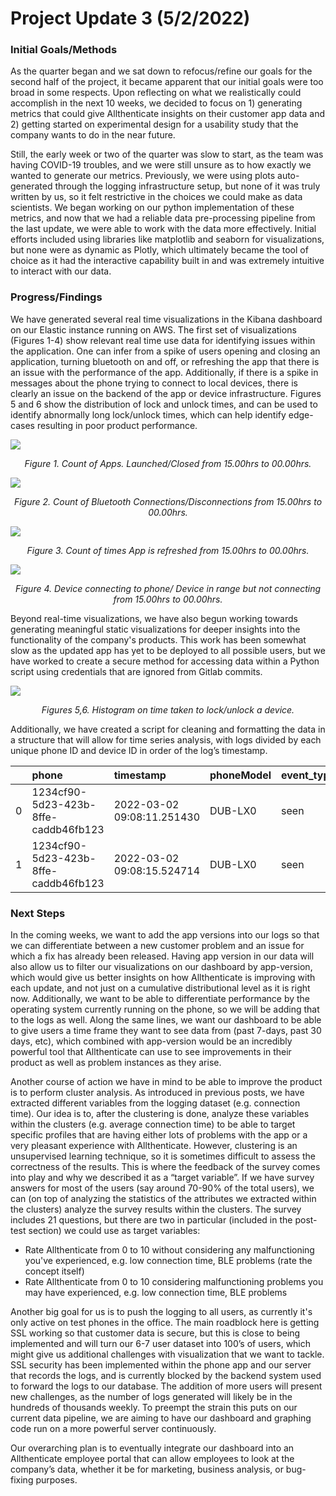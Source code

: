 

# Project Update 3 (5/2/2022)

### **Initial Goals/Methods**

As the quarter began and we sat down to refocus/refine our goals for the second half of the project, it became apparent that our initial goals were too broad in some respects. Upon reflecting on what we realistically could accomplish in the next 10 weeks, we decided to focus on 1) generating metrics that could give Allthenticate insights on their customer app data and 2) getting started on experimental design for a usability study that the company wants to do in the near future. 

Still, the early week or two of the quarter was slow to start, as the team was having COVID-19 troubles, and we were still unsure as to how exactly we wanted to generate our metrics. Previously, we were using plots auto-generated through the logging infrastructure setup, but none of it was truly written by us, so it felt restrictive in the choices we could make as data scientists. We began working on our python implementation of these metrics, and now that we had a reliable data pre-processing pipeline from the last update, we were able to work with the data more effectively. Initial efforts included using libraries like matplotlib and seaborn for visualizations, but none were as dynamic as Plotly, which ultimately became the tool of choice as it had the interactive capability built in and was extremely intuitive to interact with our data.

### **Progress/Findings**

We have generated several real time visualizations in the Kibana dashboard on our Elastic instance running on AWS. The first set of visualizations (Figures 1-4) show relevant real time use data for identifying issues within the application. One can infer from a spike of users opening and closing an application, turning bluetooth on and off, or refreshing the app that there is an issue with the performance of the app. Additionally, if there is a spike in messages about the phone trying to connect to local devices, there is clearly an issue on the backend of the app or device infrastructure. Figures 5 and 6 show the distribution of lock and unlock times, and can be used to identify abnormally long lock/unlock times, which can help identify edge-cases resulting in poor product performance.
  
![](images/app_launched_closed.png)
<p align="center">
<em>Figure 1. Count of Apps. Launched/Closed from 15.00hrs to 00.00hrs.</em>
</p> 

![](images/ble_enabled_disabled.png)
<p align="center">
<em>Figure 2. Count of Bluetooth Connections/Disconnections from 15.00hrs to 00.00hrs.</em>
</p> 

![](images/app_refreshed.png)
<p align="center">
<em>Figure 3. Count of times App is refreshed from 15.00hrs to 00.00hrs.</em>
</p>

![](images/device_connecting_not_connecting.png)
<p align="center">
<em>Figure 4. Device connecting to phone/ Device in range but not connecting from 15.00hrs to 00.00hrs.</em>
</p> 


Beyond real-time visualizations, we have also begun working towards generating meaningful static visualizations for deeper insights into the functionality of the company's products. This work has been somewhat slow as the updated app has yet to be deployed to all possible users, but we have worked to create a secure method for accessing data within a Python script using credentials that are ignored from Gitlab commits. 

  ![](images/lock_unlock_time.png)
<p align="center">
<em>Figures 5,6. Histogram on time taken to lock/unlock a device.</em>
</p> 

Additionally, we have created a script for cleaning and formatting the data in a structure that will allow for time series analysis, with logs divided by each unique phone ID and device ID in order of the log’s timestamp.


|    | phone                                | timestamp                  | phoneModel   | event_type   | uuid                                 |   type | locked   | connecting   | connected   | connectable   |   communicating |   processing_command |   action | time_delta             |
|---:|:-------------------------------------|:---------------------------|:-------------|:-------------|:-------------------------------------|-------:|:---------|:-------------|:------------|:--------------|----------------:|---------------------:|---------:|:-----------------------|
|  0 | 1234cf90-5d23-423b-8ffe-caddb46fb123 | 2022-03-02 09:08:11.251430 | DUB-LX0      | seen         | 123f95b7-1bb2-4a54-8340-123e375c480e |      1 | False    | False        | False       | True          |             nan |                  nan |      nan | NaT                    |
|  1 | 1234cf90-5d23-423b-8ffe-caddb46fb123 | 2022-03-02 09:08:15.524714 | DUB-LX0      | seen         | 123f95b7-1bb2-4a54-8340-123e375c480e |      1 | True     | False        | False       | True          |             nan |                  nan |      nan | 0 days 00:00:04.273284 |

### **Next Steps**

In the coming weeks, we want to add the app versions into our logs so that we can differentiate between a new customer problem and an issue for which a fix has already been released. Having app version in our data will also allow us to filter our visualizations on our dashboard by app-version, which would give us better insights on how Allthenticate is improving with each update, and not just on a cumulative distributional level as it is right now. Additionally, we want to be able to differentiate performance by the operating system currently running on the phone, so we will be adding that to the logs as well. Along the same lines, we want our dashboard to be able to give users a time frame they want to see data from (past 7-days, past 30 days, etc), which combined with app-version would be an incredibly powerful tool that Allthenticate can use to see improvements in their product as well as problem instances as they arise. 

Another course of action we have in mind to be able to improve the product is to perform cluster analysis. As introduced in previous posts, we have extracted different variables from the logging dataset (e.g. connection time). Our idea is to, after the clustering is done, analyze these variables within the clusters (e.g. average connection time) to be able to target specific profiles that are having either lots of problems with the app or a very pleasant experience with Allthenticate. However, clustering is an unsupervised learning technique, so it is sometimes difficult to assess the correctness of the results. This is where the feedback of the survey comes into play and why we described it as a “target variable”. If we have survey answers for most of the users (say around 70-90% of the total users), we can (on top of analyzing the statistics of the attributes we extracted within the clusters) analyze the survey results within the clusters. The survey includes 21 questions, but there are two in particular (included in the post-test section) we could use as target variables:

* Rate Allthenticate from 0 to 10 without considering any malfunctioning you've experienced, e.g. low connection time, BLE problems (rate the concept itself)
* Rate Allthenticate from 0 to 10 considering malfunctioning problems you may have experienced, e.g. low connection time, BLE problems

Another big goal for us is to push the logging to all users, as currently it's only active on test phones in the office. The main roadblock here is getting SSL working so that customer data is secure, but this is close to being implemented and will turn our 6-7 user dataset into 100’s of users, which might give us additional challenges with visualization that we want to tackle. SSL security has been implemented within the phone app and our server that records the logs, and is currently blocked by the backend system used to forward the logs to our database. The addition of more users will present new challenges, as the number of logs generated will likely be in the hundreds of thousands weekly. To preempt the strain this puts on our current data pipeline, we are aiming to have our dashboard and graphing code run on a more powerful server continuously.

Our overarching plan is to eventually integrate our dashboard into an Allthenticate employee portal that can allow employees to look at the company’s data, whether it be for marketing, business analysis, or bug-fixing purposes. 
